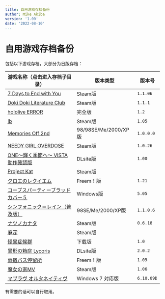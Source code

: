 ```yaml
---
title: 自用游戏存档备份
author: Mike Akiba
version: '1.00'
date: '2022-08-10'
...
```


# 自用游戏存档备份

包括以下游戏存档，大部分为日版存档：

<table>
<thead>
<tr>
<th>游戏名称（点击进入存档子目录）</th>
<th>版本类型</th>
<th>版本号</th>
</tr>
</thead>
<tbody>
<tr>
<td><a href="7%20Days%20to%20End%20with%20You">7 Days to End with You</a></td>
<td>Steam版</td>
<td><code>1.1.06</code></td>
</tr>
<tr>
<td><a href="DDLC-1454445547">Doki Doki Literature Club</a></td>
<td>Steam版</td>
<td><code>1.1.1</code></td>
</tr>
<tr>
<td><a href="hololive%20ERROR">hololive ERROR</a></td>
<td>完全版</td>
<td><code>1.2</code></td>
</tr>
<tr>
<td><a href="Ib">Ib</a></td>
<td>Steam版</td>
<td><code>1.05</code></td>
</tr>
<tr>
<td><a href="MemoOff2nd">Memories Off 2nd</a></td>
<td>98/98SE/Me/2000/XP版</td>
<td><code>1.0.0.0</code></td>
</tr>
<tr>
<td><a href="NEEDY%20GIRL%20OVERDOSE">NEEDY GIRL OVERDOSE</a></td>
<td>Steam版</td>
<td><code>1.0.26</code></td>
</tr>
<tr>
<td><a href="ONE_FV">ONE～輝く季節へ～ VISTA動作確認版</a></td>
<td>DLsite版</td>
<td><code>1.00</code></td>
</tr>
<tr>
<td><a href="ProjectKat">Project Kat</a></td>
<td>Steam版</td>
<td></td>
</tr>
<tr>
<td><a href="cloe">クロエのレクイエム</a></td>
<td>Freem！版</td>
<td><code>1.21</code></td>
</tr>
<tr>
<td><a href="CorpsePartyBC_5">コープスパーティーブラッドカバー５</a></td>
<td>Windows版</td>
<td><code>5.05</code></td>
</tr>
<tr>
<td><a href="SRVE">シンフォニック＝レイン（普及版）</a></td>
<td>98SE/Me/2000/XP版</td>
<td><code>1.1.0.6</code></td>
</tr>
<tr>
<td><a href="natsuno-kanata">ナツノカナタ</a></td>
<td>Steam版</td>
<td><code>0.6.18</code></td>
</tr>
<tr>
<td><a href="haishin">廃深</a></td>
<td>Steam版</td>
<td></td>
</tr>
<tr>
<td><a href="%E6%80%AA%E7%95%B0%E7%97%87%E5%80%99%E7%BE%A4">怪異症候群</a></td>
<td>下载版</td>
<td><code>1.0</code></td>
</tr>
<tr>
<td><a href="%E7%95%B0%E5%BD%A2%E3%81%AE%E7%AE%B1%E5%BA%AD%20Lycoris">異形の箱庭 Lycoris</a></td>
<td>DLsite版</td>
<td><code>2.0.2</code></td>
</tr>
<tr>
<td><a href="abt">雨宿バス停留所</a></td>
<td>Freem！版</td>
<td><code>1.05</code></td>
</tr>
<tr>
<td><a href="%E9%AD%94%E5%A5%B3%E3%81%AE%E5%AE%B6MV">魔女の家MV</a></td>
<td>Steam版</td>
<td><code>1.06</code></td>
</tr>
<tr>
<td><a href="%E3%83%9E%E3%83%96%E3%83%A9%E3%83%B4%E3%82%AA%E3%83%AB%E3%82%BF%E3%83%8D%E3%82%A4%E3%83%86%E3%82%A3%E3%83%B4Latest">マブラヴ オルタネイティヴ</a></td>
<td>Windows 7 対応版</td>
<td><code>6.10.09D</code></td>
</tr>
</tbody>
</table>

<!-- | [NOeSIS-嘘を吐いた記憶の物語-](Noesis01) | Freem！版 | `1.11` | -->

有需要的话可以自行取用。

